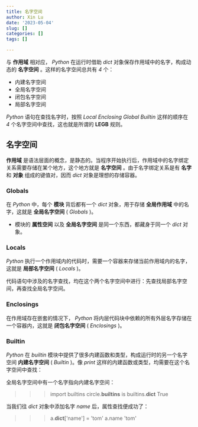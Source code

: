 ```yaml
---
title: 名字空间
author: Xin Lu
date: '2023-05-04'
slug: []
categories: []
tags: []

---
```




与 **作用域** 相对应， *Python* 在运行时借助 *dict* 对象保存作用域中的名字，构成动态的 **名字空间** 。这样的名字空间总共有 *4* 个：

- 内建名字空间
- 全局名字空间
- 闭包名字空间
- 局部名字空间

*Python* 语句在查找名字时，按照 *Local* *Enclosing* *Global* *Builtin* 这样的顺序在 *4* 个名字空间中查找，这也就是所谓的 **LEGB** 规则。

## 名字空间

**作用域** 是语法层面的概念，是静态的。当程序开始执行后，作用域中的名字绑定关系需要存储在某个地方，这个地方就是 **名字空间** 。由于名字绑定关系是有 **名字** 和 **对象** 组成的键值对，因而 *dict* 对象是理想的存储容器。

### Globals

在 *Python* 中，每个 **模块** 背后都有一个 *dict* 对象，用于存储 **全局作用域** 中的名字，这就是 **全局名字空间** ( *Globals* )。

- 模块的 **属性空间** 以及 **全局名字空间** 是同一个东西，都藏身于同一个 *dict* 对象。

### Locals

*Python* 执行一个作用域内的代码时，需要一个容器来存储当前作用域内的名字，这就是 **局部名字空间** ( *Locals* )。

代码语句中涉及的名字查找，均在这个两个名字空间中进行：先查找局部名字空间，再查找全局名字空间。

### Enclosings

在作用域存在嵌套的情况下， *Python* 将内层代码块中依赖的所有外层名字存储在一个容器内，这就是 **闭包名字空间** ( *Enclosings* )。

### Builtin

*Python* 在 *builtin* 模块中提供了很多内建函数和类型，构成运行时的另一个名字空间 **内建名字空间** ( *Builtin* )。像 *print* 这样的内建函数或类型，均需要在这个名字空间中查找：

全局名字空间中有一个名字指向内建名字空间：



>>> import builtins
>>> circle.__builtins__ is builtins.__dict__
>>> True  

当我们往 *dict* 对象中添加名字 *name* 后，属性查找便成功了：

>>> a.__dict__['name'] = 'tom'
>>> a.name
>>> 'tom'